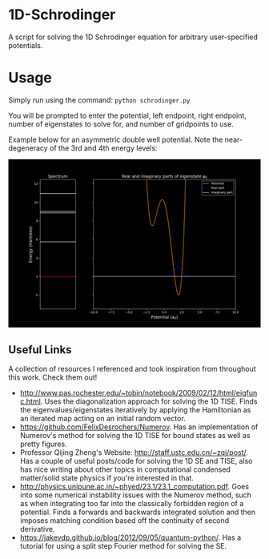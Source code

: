 # 1D-Schrodinger
A script for solving the 1D Schrodinger equation for arbitrary user-specified potentials.

# Usage
Simply run using the command: ```python schrodinger.py```

You will be prompted to enter the potential, left endpoint, right endpoint, number of eigenstates to solve for, and number of gridpoints to use.

Example below for an asymmetric double well potential. Note the near-degeneracy of the 3rd and 4th energy levels:

![Asymmetric double well](https://github.com/SyuW/1D-Schrodinger/blob/master/demos/animation.gif)

## Useful Links
A collection of resources I referenced and took inspiration from throughout this work. Check them out!
- http://www.pas.rochester.edu/~tobin/notebook/2009/02/12/html/eigfunc.html. Uses the diagonalization approach for solving the 1D TISE. Finds the eigenvalues/eigenstates iteratively by applying the Hamiltonian as an iterated map acting on an initial random vector. 
- https://github.com/FelixDesrochers/Numerov. Has an implementation of Numerov's method for solving the 1D TISE for bound states as well as pretty figures.
- Professor Qijing Zheng's Website: http://staff.ustc.edu.cn/~zqj/post/. Has a couple of useful posts/code for solving the 1D SE and TISE, also has nice writing about other topics in computational condensed matter/solid state physics if you're interested in that.
- http://physics.unipune.ac.in/~phyed/23.1/23.1_computation.pdf. Goes into some numerical instability issues with the Numerov method, such as when integrating too far into the classically forbidden region of a potential. Finds a forwards and backwards integrated solution and then imposes matching condition based off the continuity of second derivative.
- https://jakevdp.github.io/blog/2012/09/05/quantum-python/. Has a tutorial for using a split step Fourier method for solving the SE.

